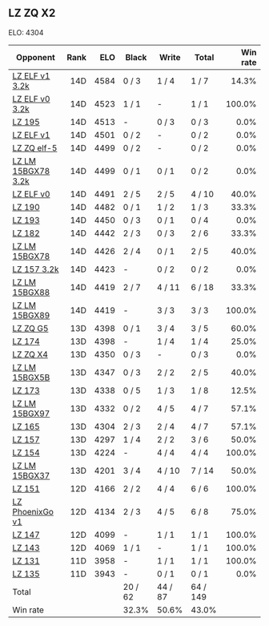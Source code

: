 ## LZ ZQ X2 ##

ELO: 4304

Opponent | Rank | ELO | Black | Write | Total | Win rate
---------|-----:|----:|-------|-------|-------|-------:
[LZ ELF v1 3.2k](LZ%20ELF%20v1%203.2k.md) | 14D | 4584 | 0 / 3 | 1 / 4 | 1 / 7 | 14.3%
[LZ ELF v0 3.2k](LZ%20ELF%20v0%203.2k.md) | 14D | 4523 | 1 / 1 | - | 1 / 1 | 100.0%
[LZ 195](LZ%20195.md) | 14D | 4513 | - | 0 / 3 | 0 / 3 | 0.0%
[LZ ELF v1](LZ%20ELF%20v1.md) | 14D | 4501 | 0 / 2 | - | 0 / 2 | 0.0%
[LZ ZQ elf-5](LZ%20ZQ%20elf-5.md) | 14D | 4499 | 0 / 2 | - | 0 / 2 | 0.0%
[LZ LM 15BGX78 3.2k](LZ%20LM%2015BGX78%203.2k.md) | 14D | 4499 | 0 / 1 | 0 / 1 | 0 / 2 | 0.0%
[LZ ELF v0](LZ%20ELF%20v0.md) | 14D | 4491 | 2 / 5 | 2 / 5 | 4 / 10 | 40.0%
[LZ 190](LZ%20190.md) | 14D | 4482 | 0 / 1 | 1 / 2 | 1 / 3 | 33.3%
[LZ 193](LZ%20193.md) | 14D | 4450 | 0 / 3 | 0 / 1 | 0 / 4 | 0.0%
[LZ 182](LZ%20182.md) | 14D | 4442 | 2 / 3 | 0 / 3 | 2 / 6 | 33.3%
[LZ LM 15BGX78](LZ%20LM%2015BGX78.md) | 14D | 4426 | 2 / 4 | 0 / 1 | 2 / 5 | 40.0%
[LZ 157 3.2k](LZ%20157%203.2k.md) | 14D | 4423 | - | 0 / 2 | 0 / 2 | 0.0%
[LZ LM 15BGX88](LZ%20LM%2015BGX88.md) | 14D | 4419 | 2 / 7 | 4 / 11 | 6 / 18 | 33.3%
[LZ LM 15BGX89](LZ%20LM%2015BGX89.md) | 14D | 4419 | - | 3 / 3 | 3 / 3 | 100.0%
[LZ ZQ G5](LZ%20ZQ%20G5.md) | 13D | 4398 | 0 / 1 | 3 / 4 | 3 / 5 | 60.0%
[LZ 174](LZ%20174.md) | 13D | 4398 | - | 1 / 4 | 1 / 4 | 25.0%
[LZ ZQ X4](LZ%20ZQ%20X4.md) | 13D | 4350 | 0 / 3 | - | 0 / 3 | 0.0%
[LZ LM 15BGX5B](LZ%20LM%2015BGX5B.md) | 13D | 4347 | 0 / 3 | 2 / 2 | 2 / 5 | 40.0%
[LZ 173](LZ%20173.md) | 13D | 4338 | 0 / 5 | 1 / 3 | 1 / 8 | 12.5%
[LZ LM 15BGX97](LZ%20LM%2015BGX97.md) | 13D | 4332 | 0 / 2 | 4 / 5 | 4 / 7 | 57.1%
[LZ 165](LZ%20165.md) | 13D | 4304 | 2 / 3 | 2 / 4 | 4 / 7 | 57.1%
[LZ 157](LZ%20157.md) | 13D | 4297 | 1 / 4 | 2 / 2 | 3 / 6 | 50.0%
[LZ 154](LZ%20154.md) | 13D | 4224 | - | 4 / 4 | 4 / 4 | 100.0%
[LZ LM 15BGX37](LZ%20LM%2015BGX37.md) | 13D | 4201 | 3 / 4 | 4 / 10 | 7 / 14 | 50.0%
[LZ 151](LZ%20151.md) | 12D | 4166 | 2 / 2 | 4 / 4 | 6 / 6 | 100.0%
[LZ PhoenixGo v1](LZ%20PhoenixGo%20v1.md) | 12D | 4134 | 2 / 3 | 4 / 5 | 6 / 8 | 75.0%
[LZ 147](LZ%20147.md) | 12D | 4099 | - | 1 / 1 | 1 / 1 | 100.0%
[LZ 143](LZ%20143.md) | 12D | 4069 | 1 / 1 | - | 1 / 1 | 100.0%
[LZ 131](LZ%20131.md) | 11D | 3958 | - | 1 / 1 | 1 / 1 | 100.0%
[LZ 135](LZ%20135.md) | 11D | 3943 | - | 0 / 1 | 0 / 1 | 0.0%
Total | | | 20 / 62 | 44 / 87 | 64 / 149 | 
Win rate| | | 32.3% | 50.6% | 43.0% | 
